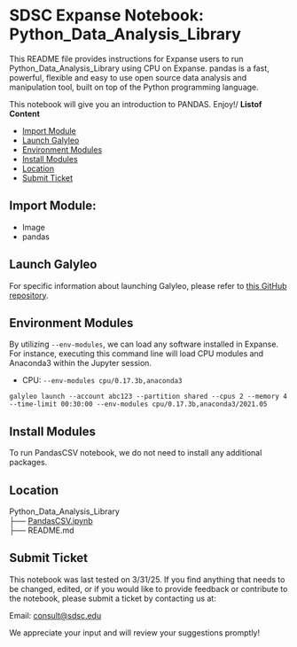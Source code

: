 # SDSC Expanse Notebook: Python_Data_Analysis_Library
This README file provides instructions for Expanse users to run Python_Data_Analysis_Library using CPU on Expanse.
pandas is a fast, powerful, flexible and easy to use open source data analysis and manipulation tool, built on top of the Python programming language.

This notebook will give you an introduction to PANDAS. Enjoy!/
  **Listof Content**
- [Import Module](#import-module)
- [Launch Galyleo](#launch-galyleo)
- [Environment Modules](#environment-modules)
- [Install Modules](#install-modules)
- [Location](#location)
- [Submit Ticket](#submit-ticket)

## Import Module:
- Image
- pandas

## Launch Galyleo
For specific information about launching Galyleo, please refer to [this GitHub repository](https://github.com/mkandes/galyleo).

## Environment Modules
By utilizing `--env-modules`, we can load any software installed in Expanse. 
For instance, executing this command line will load CPU modules and Anaconda3 within the Jupyter session.
  - CPU:
`--env-modules cpu/0.17.3b,anaconda3`
```
galyleo launch --account abc123 --partition shared --cpus 2 --memory 4 --time-limit 00:30:00 --env-modules cpu/0.17.3b,anaconda3/2021.05
```

## Install Modules
To run PandasCSV notebook, we do not need to install any additional packages.
## Location 

Python_Data_Analysis_Library\
├── [PandasCSV.ipynb](./PandasCSV.ipynb)\
├── README.md

## Submit Ticket
This notebook was last tested on 3/31/25. 
If you find anything that needs to be changed, edited, or if you would like to provide feedback or contribute to the notebook, please submit a ticket by contacting us at:

Email: consult@sdsc.edu

We appreciate your input and will review your suggestions promptly!
